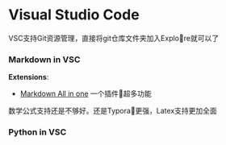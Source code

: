 # Visual Studio Code
VSC支持Git资源管理，直接将git仓库文件夹加入Explore就可以了


### Markdown in VSC

**Extensions**:
- [Markdown All in one](https://marketplace.visualstudio.com/items?itemName=yzhang.markdown-all-in-one#review-details) 一个插件超多功能

数学公式支持还是不够好。还是Typora更强，Latex支持更加全面

### Python in VSC
